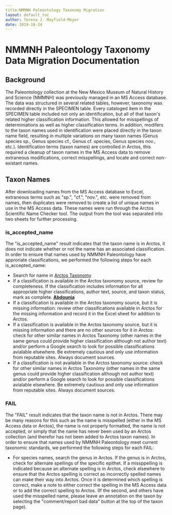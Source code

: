 ```yaml
---
title:NMMNH Paleontology Taxonomy Migration
layout: default_toc
author: Teresa J. Mayfield-Meyer
date: 2019-10-24
---
```

# NMMNH Paleontology Taxonomy Data Migration Documentation

## Background

The Paleontology collection at the New Mexico Museum of Natural History and Science (NMMNH) was previously managed in an MS Access database. The data was structured in several related tables, however, taxonomy was recorded directly in the SPECIMEN table. Every cataloged item in the SPECIMEN table included not only an identification, but all of that taxon's related higher classification information. This allowed for misspellings of determiniations as well as higher classification terms. In addition, modifers to the taxon names used in identification were placed directly in the taxon name field, resulting in multiple variations on many taxon names (Genus species sp., Genus species cf., Genus cf. species, Genus species nov., etc.). Identification terms (taxon names) are controlled in Arctos, this required a cleanup of taxon names in the MS Access data to remove extraneous modifications, correct misspellings, and locate and correct non-existant names.

## Taxon Names

After downloading names from the MS Access database to Excel, extraneous terms such as "sp.", "cf.", "nov.", etc. were removed from names, then duplicates were removed to create a list of unique names in use in the MS Access data. These names were run through the Arctos Scientific Name Checker tool. The output from the tool was separated into two sheets for further processing.

### is_accepted_name

The "is_accepted_name" result indicates that the taxon name is in Arctos, it does not indicate whether or not the name has an associated classification. In order to ensure that names used by NMMNH Paleontology have approriate classifications, we performed the following steps for each is_accepted_name:

* Search for name in [Arctos Taxonomy](http://arctos.database.museum/taxonomy.cfm) 
* If a classification is available in the Arctos taxonomy source, review for completeness. If the classification includes information for all appropriate higher classifications, author text, source, and taxon status, mark as complete. **[Abdounia](https://arctos.database.museum/name/Abdounia)** 
* If a classification is available in the Arctos taxonomy source, but it is missing information: review other classifications available in Arctos for the missing information and record it in the Excel sheet for addition to Arctos.   
* If a classification is available in the Arctos taxonomy source, but it is missing information and there are no other sources for it in Arctos: check for other similar names in Arctos Taxonomy (other names in the same genus could provide higher classification although not author text) and/or perform a Google search to look for possible classifications avialable elsewhere. Be extremely cautious and only use information from reputable sites. Always document sources. 
* If a classification is not available in the Arctos taxonomy source: check for other similar names in Arctos Taxonomy (other names in the same genus could provide higher classification although not author text) and/or perform a Google search to look for possible classifications avialable elsewhere. Be extremely cautious and only use information from reputable sites. Always document sources. 

### FAIL

The "FAIL" result indicates that the taxon name is not in Arctos. There may be many reasons for this such as the name is misspelled (either in the MS Access data or Arctos), the name is not properly formatted, the name is not accepted, or simply that the name has never been used by an Arctos collection (and therefor has not been added to Arctos taxon names). In order to ensure that names used by NMMNH Paleontology meet current taxonomic standards, we performed the following steps for each FAIL: 

* For species names, search the genus in Arctos. If the genus is in Arctos, check for alternate spellings of the specific epithet. If a missppelling is indicated because an alternate spelling is in Arctos, check elsewhere to ensure that the Arctos spelling is correct as incorrectly spelled names can make their way into Arctos. Once it is determined which spelling is correct, make a note to either correct the spelling in the MS Access data or to add the correct spelling to Arctos. (If the second, and others have used the misspelled name, please leave an annotation on the taxon by selecting the "comment/report bad data" button at the top of the taxon page).



